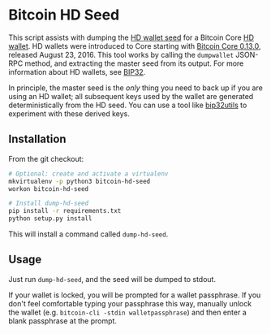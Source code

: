 # Bitcoin HD Seed

This script assists with dumping
the [HD wallet seed](https://bitcoin.org/en/glossary/hd-wallet-seed) for a
Bitcoin Core [HD wallet](https://bitcoin.org/en/glossary/hd-protocol). HD
wallets were introduced to Core starting
with [Bitcoin Core 0.13.0](https://bitcoin.org/en/release/v0.13.0), released
August 23, 2016. This tool works by calling the `dumpwallet` JSON-RPC method,
and extracting the master seed from its output. For more information about HD
wallets,
see [BIP32](https://github.com/bitcoin/bips/blob/master/bip-0032.mediawiki).

In principle, the master seed is the *only* thing you need to back up if you are
using an HD wallet; all subsequent keys used by the wallet are generated
deterministically from the HD seed. You can use a tool
like [bip32utils](https://github.com/prusnak/bip32utils) to experiment with
these derived keys.

## Installation

From the git checkout:

```bash
# Optional: create and activate a virtualenv
mkvirtualenv -p python3 bitcoin-hd-seed
workon bitcoin-hd-seed

# Install dump-hd-seed
pip install -r requirements.txt
python setup.py install
```

This will install a command called `dump-hd-seed`.

## Usage

Just run `dump-hd-seed`, and the seed will be dumped to stdout.

If your wallet is locked, you will be prompted for a wallet passphrase. If you
don't feel comfortable typing your passphrase this way, manually unlock the
wallet (e.g. `bitcoin-cli -stdin walletpassphrase`) and then enter a blank
passphrase at the prompt.
